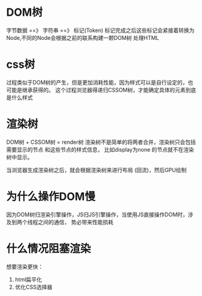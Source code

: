 # DOM树
字节数据 ==》 字符串 ==》 标记(Token)
标记完成之后这些标记会紧接着转换为Node,不同的Node会根据之前的联系构建一颗DOM树   处理HTML


# css树
过程类似于DOM树的产生，但是更加消耗性能，因为样式可以是自行设定的，也可能是继承获得的。
这个过程浏览器得递归CSSOM树，才能确定具体的元素到底是什么样式

# 渲染树
DOM树 + CSSOM树 = render树
渲染树不是简单的将两者合并，渲染树只会包括 需要显示的节点 和这些节点的样式信息，
比如display为none 的节点就不在渲染树中显示。

当浏览器生成渲染树之后，就会根据渲染树来进行布局 (回流)，然后GPU绘制

# 为什么操作DOM慢
因为DOM树归渲染引擎操作，JS归JS引擎操作，当使用JS直接操作DOM时，涉及到两个线程之间的通信，
势必带来性能损耗

# 什么情况阻塞渲染
想要渲染更快：
1. html扁平化
2. 优化CSS选择器

